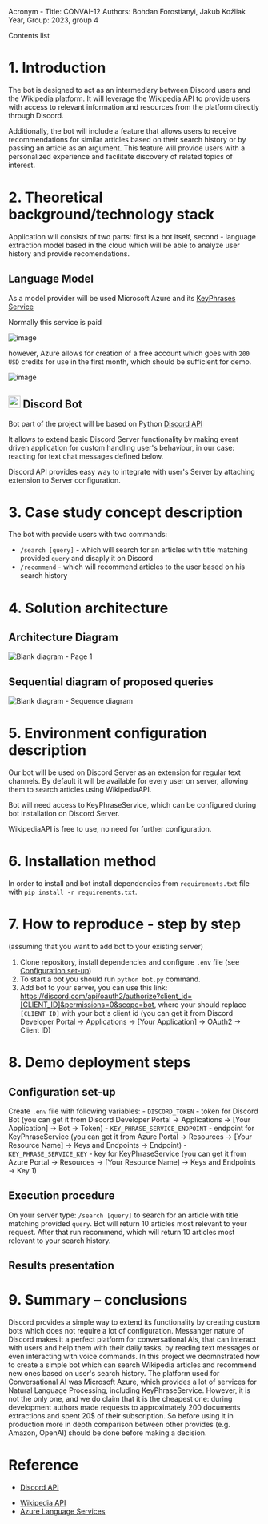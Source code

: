 Acronym - Title: CONVAI-12
Authors: Bohdan Forostianyi, Jakub Koźliak
Year, Group: 2023, group 4

Contents list

# 1. Introduction

The bot is designed to act as an intermediary between Discord users and the Wikipedia platform. It will leverage the [Wikipedia API](https://en.wikipedia.org/w/api.php?action=help&modules=query) to provide users with access to relevant information and resources from the platform directly through Discord.

Additionally, the bot will include a feature that allows users to receive recommendations for similar articles based on their search history or by passing an article as an argument. This feature will provide users with a personalized experience and facilitate discovery of related topics of interest.

# 2. Theoretical background/technology stack

Application will consists of two parts: first is a bot itself, second - language extraction model based in the cloud which will be able to analyze user history and provide recomendations.

## Language Model

As a model provider will be used Microsoft Azure and its [KeyPhrases Service](https://learn.microsoft.com/en-us/connectors/cognitiveservicestextanalytics/?context=%2Fazure%2Fcognitive-services%2Flanguage-service%2Fcontext%2Fcontext&fbclid=IwAR3jIeFY1hPbyTBLq55i17pqwRCWCPj4OO-mncsk-T7_4oPZ_WBOLEJQaBk#async-keyphrases-(2022-05-01))

Normally this service is paid

![image](https://user-images.githubusercontent.com/21079319/228912379-64e183f8-43bc-46ba-a30d-53a5b5334614.png)

however, Azure allows for creation of a free account which goes with `200 USD` credits for use in the first month, which should be sufficient for demo.

![image](https://user-images.githubusercontent.com/21079319/228914251-d13bb603-6a61-4e3a-989f-ea721ccc6184.png)

## <img src="https://theme.zdassets.com/theme_assets/678183/84b82d07b293907113d9d4dafd29bfa170bbf9b6.ico" width="24"> Discord Bot

Bot part of the project will be based on Python [Discord API](https://discord.com/developers/docs/intro)

It allows to extend basic Discord Server functionality by making event driven application for custom handling user's behaviour,
in our case: reacting for text chat messages defined below.

Discord API provides easy way to integrate with user's Server by attaching extension to Server configuration.

# 3. Case study concept description

The bot with provide users with two commands:

- `/search [query]` - which will search for an articles with title matching provided `query` and disaply it on Discord
- `/recommend` - which will recommend articles to the user based on his search history

# 4. Solution architecture

## Architecture Diagram

![Blank diagram - Page 1](https://user-images.githubusercontent.com/80708447/233092309-cc6e9dd9-95c2-474e-a23f-38cc9ea3b9a8.png)

## Sequential diagram of proposed queries

![Blank diagram - Sequence diagram](https://user-images.githubusercontent.com/80708447/233092448-af865d80-6597-4589-8c2c-c38e578fecd9.png)

# 5. Environment configuration description

Our bot will be used on Discord Server as an extension for regular text channels. By default it will be available for every user on server, allowing them to search articles using WikipediaAPI.

Bot will need access to KeyPhraseService, which can be configured during bot installation on Discord Server.

WikipediaAPI is free to use, no need for further configuration.

# 6. Installation method

In order to install and bot install dependencies from `requirements.txt` file with `pip install -r requirements.txt`.

# 7. How to reproduce - step by step

(assuming that you want to add bot to your existing server)

1. Clone repository, install dependencies and configure `.env` file (see [Configuration set-up](#configuration-set-up))
2. To start a bot you should run `python bot.py` command.
3. Add bot to your server, you can use this link: <https://discord.com/api/oauth2/authorize?client_id=[CLIENT_ID]&permissions=0&scope=bot>, where your should replace `[CLIENT_ID]` with your bot's client id (you can get it from Discord Developer Portal -> Applications -> [Your Application] -> OAuth2 -> Client ID)

# 8. Demo deployment steps

## Configuration set-up

Create `.env` file with following variables:
    - `DISCORD_TOKEN` - token for Discord Bot (you can get it from Discord Developer Portal -> Applications -> [Your Application] -> Bot -> Token)
    - `KEY_PHRASE_SERVICE_ENDPOINT` - endpoint for KeyPhraseService (you can get it from Azure Portal -> Resources -> [Your Resource Name] -> Keys and Endpoints -> Endpoint)
    - `KEY_PHRASE_SERVICE_KEY` - key for KeyPhraseService (you can get it from Azure Portal -> Resources -> [Your Resource Name] -> Keys and Endpoints -> Key 1)

## Execution procedure

On your server type: `/search [query]` to search for an article with title matching provided `query`.
Bot will return 10 articles most relevant to your request.
After that run recommend, which will return 10 articles most relevant to your search history.

## Results presentation

# 9. Summary – conclusions

Discord provides a simple way to extend its functionality by creating custom bots which does not require a lot of configuration. Messanger nature of Discord makes it a perfect platform for conversational AIs, that can interact with users and help them with their daily tasks, by reading text messages or even interacting with voice commands.
In this project we deomnstrated how to create a simple bot which can search Wikipedia articles and recommend new ones based on user's search history.
The platform used for Conversational AI was Microsoft Azure, which provides a lot of services for Natural Language Processing, including KeyPhraseService.
However, it is not the only one, and we do claim that it is the cheapest one: during development authors made requests to approximately 200 documents extractions and spent 20$ of their subscription.
So before using it in production more in depth comparison between other provides (e.g. Amazon, OpenAI) should be done before making a decision.

# Reference

* [Discord API](https://discord.com/developers/docs/intro)
- [Wikipedia API](https://en.wikipedia.org/w/api.php?action=help&modules=query)
- [Azure Language Services](https://learn.microsoft.com/en-us/connectors/cognitiveservicestextanalytics)
